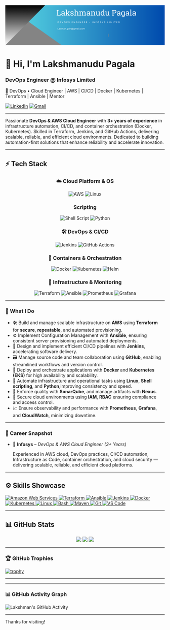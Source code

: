 <div align="center">
  <img src="https://github.com/Lakshmanp145/Lakshmanp145/blob/main/Banner.png" alt="GitHub Banner" width="800"/>
</div>

# 👋 Hi, I'm Lakshmanudu Pagala

### DevOps Engineer @ Infosys Limited  
🚀 DevOps • Cloud Engineer | AWS  | CI/CD | Docker | Kubernetes | Terraform | Ansible | Mentor

[![LinkedIn](https://img.shields.io/badge/LinkedIn-Connect-blue?logo=linkedin&style=flat)](https://www.linkedin.com/in/lakshmanudu-pagala-501262324/)
[![Gmail](https://img.shields.io/badge/Email-laxman.gdn@gmail.com-red?logo=gmail&style=flat)](mailto:laxman.gdn@gmail.com)

---

Passionate **DevOps & AWS Cloud Engineer** with **3+ years of experience** in infrastructure automation, CI/CD, and container orchestration (Docker, Kubernetes). Skilled in Terraform, Jenkins, and GitHub Actions, delivering scalable, reliable, and efficient cloud environments. Dedicated to building automation-first solutions that enhance reliability and accelerate innovation.

---

<!-- ### 🧰 Tech Stack

- **OS**                       : Linux
- **Cloud**                    : AWS   
- **CI/CD**                    : Jenkins, GitHub Actions
- **SCM**                      : GitHub
- **IaC**                      : Terraform  
- **Configuration Management** : Ansible
- **containerization**         : Docker
- **Container Orchestration**  : Kubernetes 
- **Scripting**                : Shell, Python  
- **Monitoring**               : Prometheus, Grafana, Elk stack, CloudWatch
- **Security**                 : IAM, RBAC 
- **Scanning Tools**           : SonarQube, Veracode, ECR Scan

--- -->

## ⚡ Tech Stack

<div align="center">


### ☁️ Cloud Platform & OS
![AWS](https://img.shields.io/badge/AWS-%23FF9900.svg?style=for-the-badge&logo=amazon-aws&logoColor=white)
![Linux](https://img.shields.io/badge/Linux-FCC624?style=for-the-badge&logo=linux&logoColor=black)

### Scripting
![Shell Script](https://img.shields.io/badge/Shell_Script-%23121011.svg?style=for-the-badge&logo=gnu-bash&logoColor=white)
![Python](https://img.shields.io/badge/Python-3776AB?style=for-the-badge&logo=python&logoColor=white)

### 🛠️ DevOps & CI/CD
![Jenkins](https://img.shields.io/badge/Jenkins-%232C5263.svg?style=for-the-badge&logo=jenkins&logoColor=white)
![GitHub Actions](https://img.shields.io/badge/GitHub%20Actions-%232671E5.svg?style=for-the-badge&logo=githubactions&logoColor=white)

### 🐳 Containers & Orchestration
![Docker](https://img.shields.io/badge/Docker-%230db7ed.svg?style=for-the-badge&logo=docker&logoColor=white)
![Kubernetes](https://img.shields.io/badge/Kubernetes-%23326ce5.svg?style=for-the-badge&logo=kubernetes&logoColor=white)
![Helm](https://img.shields.io/badge/Helm-%232C5263.svg?style=for-the-badge&logo=helm&logoColor=white)

### 🔧 Infrastructure & Monitoring
![Terraform](https://img.shields.io/badge/Terraform-%235835CC.svg?style=for-the-badge&logo=terraform&logoColor=white)
![Ansible](https://img.shields.io/badge/Ansible-%231A1918.svg?style=for-the-badge&logo=ansible&logoColor=white)
![Prometheus](https://img.shields.io/badge/Prometheus-E6522C?style=for-the-badge&logo=Prometheus&logoColor=white)
![Grafana](https://img.shields.io/badge/Grafana-%23F46800.svg?style=for-the-badge&logo=grafana&logoColor=white)

</div>

---


### 🔧 What I Do

- 🛠️ Build and manage scalable infrastructure on **AWS** using **Terraform** for **secure**, **repeatable**, and automated provisioning.
- ⚙️ Implement Configuration Management with **Ansible**, ensuring consistent server provisioning and automated deployments.
- 🚀 Design and implement efficient CI/CD pipelines with **Jenkins**, accelerating software delivery.
- 🗃️ Manage source code and team collaboration using **GitHub**, enabling streamlined workflows and version control.
- 🐳 Deploy and orchestrate applications with **Docker** and **Kubernetes (EKS)** for high availability and scalability.
- 🤖 Automate infrastructure and operational tasks using **Linux**, **Shell scripting**, and **Python**,improving consistency and speed. 
- 🧪 Enforce quality with **SonarQube**, and manage artifacts with **Nexus**. 
- 🔐 Secure cloud environments using **IAM**, **RBAC** ensuring compliance and access control.  
- 📈 Ensure observability and performance with **Prometheus**, **Grafana**, and **CloudWatch**, minimizing downtime.

---

### 💼 Career Snapshot

- 🏢 **Infosys** – *DevOps & AWS Cloud Engineer (3+ Years)*

  Experienced in AWS cloud, DevOps practices, CI/CD automation, Infrastructure as Code, container orchestration, and cloud security — delivering scalable, reliable, and efficient cloud platforms.

---

## ⚙️ Skills Showcase

<p align="left">
  <!-- AWS -->
<a href="https://aws.amazon.com" target="_blank" rel="noreferrer">
  <img src="https://raw.githubusercontent.com/danielcranney/readme-generator/main/public/icons/skills/aws-colored.svg" width="36" height="36" alt="Amazon Web Services" />
</a>

  <!-- IaC / Automation -->
  <a href="https://www.terraform.io/" target="_blank">
    <img src="https://cdn.jsdelivr.net/gh/devicons/devicon/icons/terraform/terraform-original.svg" width="40" height="40" alt="Terraform" />
  </a>
  <a href="https://www.ansible.com/" target="_blank">
    <img src="https://cdn.jsdelivr.net/gh/devicons/devicon/icons/ansible/ansible-original.svg" width="40" height="40" alt="Ansible" />
  </a>

  <!-- CI/CD -->
  <a href="https://www.jenkins.io/" target="_blank">
    <img src="https://cdn.jsdelivr.net/gh/devicons/devicon/icons/jenkins/jenkins-original.svg" width="40" height="40" alt="Jenkins" />
  </a>

  <!-- Containers -->
  <a href="https://www.docker.com/" target="_blank">
    <img src="https://cdn.jsdelivr.net/gh/devicons/devicon/icons/docker/docker-original.svg" width="40" height="40" alt="Docker" />
  </a>
  <a href="https://kubernetes.io/" target="_blank">
    <img src="https://cdn.jsdelivr.net/gh/devicons/devicon/icons/kubernetes/kubernetes-plain.svg" width="40" height="40" alt="Kubernetes" />
  </a>

  <!-- OS & Scripting -->
  <a href="https://www.linux.org/" target="_blank">
    <img src="https://cdn.jsdelivr.net/gh/devicons/devicon/icons/linux/linux-original.svg" width="40" height="40" alt="Linux" />
  </a>
  <a href="https://www.gnu.org/software/bash/" target="_blank">
    <img src="https://cdn.jsdelivr.net/gh/devicons/devicon/icons/bash/bash-original.svg" width="40" height="40" alt="Bash" />
  </a>
  <a href="https://maven.apache.org/" target="_blank">
    <img src="https://cdn.jsdelivr.net/gh/devicons/devicon/icons/maven/maven-original.svg" width="40" height="40" alt="Maven" />
  </a>
  <a href="https://git-scm.com/" target="_blank" rel="noreferrer">
  <img src="https://raw.githubusercontent.com/danielcranney/readme-generator/main/public/icons/skills/git-colored.svg" width="36" height="36" alt="Git" />
</a>
<a href="https://code.visualstudio.com/" target="_blank" rel="noreferrer">
  <img src="https://raw.githubusercontent.com/danielcranney/readme-generator/main/public/icons/skills/visualstudiocode.svg" width="36" height="36" alt="VS Code" />
</a>
</p>

---

## 📊 GitHub Stats

<div align="center">
  <img src="https://github-readme-stats.vercel.app/api?username=Lakshmanp145&theme=tokyonight&hide_border=false&include_all_commits=true&count_private=true"/>
  <img src="https://nirzak-streak-stats.vercel.app/?user=Lakshmanp145&theme=dark&hide_border=false" />
  <img src="https://github-readme-stats.vercel.app/api/top-langs/?username=Lakshmanp145&theme=dark&hide_border=false&layout=compact" />
</div>

---

### 🏆 GitHub Trophies
[![trophy](https://github-profile-trophy.vercel.app/?username=Lakshmanp145&theme=tokyonight&no-frame=true&no-bg=true&margin-w=5)](https://github.com/ryo-ma/github-profile-trophy)

---

---

### 📊 GitHub Activity Graph
<!-- [![Srikanth's github activity graph](https://github-readme-activity-graph.vercel.app/graph?username=Lakshmanp145&theme=tokyo-night)](https://github.com/ashutosh00710/github-readme-activity-graph) -->
![Lakshman's GitHub Activity](https://github-readme-streak-stats.herokuapp.com/?user=Lakshmanp145&theme=tokyonight)

---

Thanks for visiting!